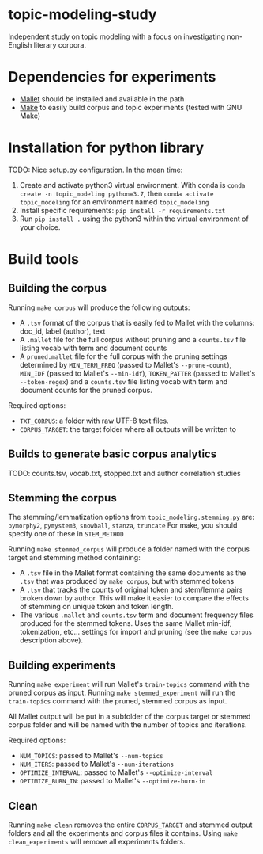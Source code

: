 # topic-modeling-study
Independent study on topic modeling with a focus on investigating non-English literary corpora.

# Dependencies for experiments
- [Mallet](http://mallet.cs.umass.edu) should be installed and available in the path
- [Make](https://en.wikipedia.org/wiki/Make_(software)) to easily build corpus and topic experiments (tested with GNU Make)

# Installation for python library
TODO: Nice setup.py configuration.
In the mean time:
1. Create and activate python3 virtual environment. With conda is `conda create -n topic_modeling python=3.7`, then `conda activate topic_modeling` for an environment named `topic_modeling`
2. Install specific requirements: `pip install -r requirements.txt`
3. Run `pip install .` using the python3 within the virtual environment of your choice.

# Build tools
## Building the corpus
Running `make corpus` will produce the following outputs:
- A `.tsv` format of the corpus that is easily fed to Mallet with the columns: doc_id, label (author), text
- A `.mallet` file for the full corpus without pruning and a `counts.tsv` file listing vocab with term and document counts
- A `pruned.mallet` file for the full corpus with the pruning settings determined by `MIN_TERM_FREQ` (passed to Mallet's `--prune-count`), `MIN_IDF` (passed to Mallet's `--min-idf`), `TOKEN_PATTER` (passed to Mallet's `--token-regex`) and a `counts.tsv` file listing vocab with term and document counts for the pruned corpus.

Required options:
- `TXT_CORPUS`: a folder with raw UTF-8 text files.
- `CORPUS_TARGET`: the target folder where all outputs will be written to

## Builds to generate basic corpus analytics
TODO: counts.tsv, vocab.txt, stopped.txt and author correlation studies


## Stemming the corpus
The stemming/lemmatization options from `topic_modeling.stemming.py` are: `pymorphy2`, `pymystem3`, `snowball`, `stanza`, `truncate`
For make, you should specify one of these in `STEM_METHOD`

Running `make stemmed_corpus` will produce a folder named with the corpus target and stemming method containing:
- A `.tsv` file in the Mallet format containing the same documents as the `.tsv` that was produced by `make corpus`, but with stemmed tokens
- A `.tsv` that tracks the counts of original token and stem/lemma pairs broken down by author. This will make it easier to compare the effects of stemming on unique token and token length.
- The various `.mallet` and `counts.tsv` term and document frequency files produced for the stemmed tokens. Uses the same Mallet min-idf, tokenization, etc... settings for import and pruning (see the `make corpus` description above).

## Building experiments
Running `make experiment` will run Mallet's `train-topics` command with the pruned corpus as input. Running `make stemmed_experiment` will run the `train-topics` command with the pruned, stemmed corpus as input.

All Mallet output will be put in a subfolder of the corpus target or stemmed corpus folder and will be named with the number of topics and iterations.

Required options:
- `NUM_TOPICS`: passed to Mallet's `--num-topics`
- `NUM_ITERS`: passed to Mallet's `--num-iterations`
- `OPTIMIZE_INTERVAL`: passed to Mallet's `--optimize-interval`
- `OPTIMIZE_BURN_IN`: passed to Mallet's `--optimize-burn-in`

## Clean
Running `make clean` removes the entire `CORPUS_TARGET` and stemmed output folders and all the experiments and corpus files it contains. Using `make clean_experiments` will remove all experiments folders.